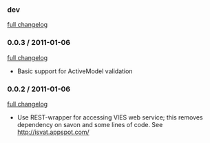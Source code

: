 ### dev

[full changelog](http://github.com/yolk/valvat/compare/v0.0.2...0.0.3)

### 0.0.3 / 2011-01-06

[full changelog](http://github.com/yolk/valvat/compare/v0.0.1...v0.0.2)

* Basic support for ActiveModel validation

### 0.0.2 / 2011-01-06

[full changelog](http://github.com/yolk/valvat/compare/v0.0.1...v0.0.2)

* Use REST-wrapper for accessing VIES web service; this removes dependency on savon and some lines of code. See http://isvat.appspot.com/